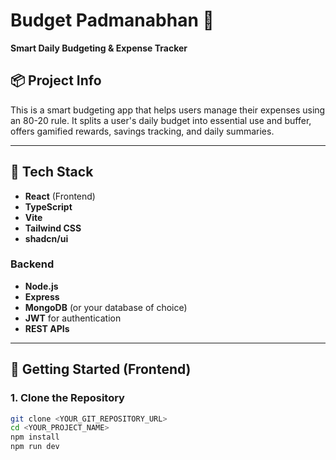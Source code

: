 # Budget Padmanabhan 💸

**Smart Daily Budgeting & Expense Tracker**

## 📦 Project Info

This is a smart budgeting app that helps users manage their expenses using an 80-20 rule. It splits a user's daily budget into essential use and buffer, offers gamified rewards, savings tracking, and daily summaries.

---

## 🚀 Tech Stack

- **React** (Frontend)
- **TypeScript**
- **Vite**
- **Tailwind CSS**
- **shadcn/ui**

### Backend
- **Node.js**
- **Express**
- **MongoDB** (or your database of choice)
- **JWT** for authentication
- **REST APIs**

---

## 🔧 Getting Started (Frontend)

### 1. Clone the Repository

```bash
git clone <YOUR_GIT_REPOSITORY_URL>
cd <YOUR_PROJECT_NAME>
npm install
npm run dev
